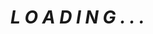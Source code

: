 # *L O A D I N G . . .*

<!---
development-nextios/development-nextios is a ✨ special ✨ repository because its `README.md` (this file) appears on your GitHub profile.
You can click the Preview link to take a look at your changes.
--->
